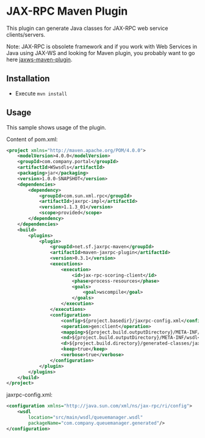 #  JAX-RPC Maven Plugin

This plugin can generate Java classes for JAX-RPC web service clients/servers.

Note: JAX-RPC is obsolete framework and if you work with Web Services in Java using JAX-WS and looking for Maven plugin,
you probably want to go here [jaxws-maven-plugin](http://www.mojohaus.org/jaxws-maven-plugin/).
 

## Installation

* Execute `mvn install`

## Usage

This sample shows usage of the plugin.

Content of pom.xml:

```xml
<project xmlns="http://maven.apache.org/POM/4.0.0">
	<modelVersion>4.0.0</modelVersion>
	<groupId>com.company.portal</groupId>
	<artifactId>WSwsdls</artifactId>
	<packaging>jar</packaging>
	<version>1.0.0-SNAPSHOT</version>
	<dependencies>
		<dependency>
			<groupId>com.sun.xml.rpc</groupId>
			<artifactId>jaxrpc-impl</artifactId>
			<version>1.1.3_01</version>
			<scope>provided</scope>
		</dependency>
	</dependencies>
	<build>
		<plugins>
			<plugin>
				<groupId>net.sf.jaxrpc-maven</groupId>
				<artifactId>maven-jaxrpc-plugin</artifactId>
				<version>0.3.1</version>
				<executions>
					<execution>
						<id>jax-rpc-scoring-client</id>
						<phase>process-resources</phase>
						<goals>
							<goal>wscompile</goal>
						</goals>
					</execution>
				</executions>
				<configuration>
					<config>${project.basedir}/jaxrpc-config.xml</config>
					<operation>gen:client</operation>
					<mapping>${project.build.outputDirectory}/META-INF/jaxrpc-mapping.xml</mapping>
					<nd>${project.build.outputDirectory}/META-INF/wsdl</nd>
					<d>${project.build.directory}/generated-classes/jaxrpc</d>
					<keep>true</keep>
					<verbose>true</verbose>
				</configuration>
			</plugin>
		</plugins>
	</build>
</project>
```

jaxrpc-config.xml:

```xml
<configuration xmlns="http://java.sun.com/xml/ns/jax-rpc/ri/config">
	<wsdl 
		location="src/main/wsdl/queuemanager.wsdl"
		packageName="com.company.queuemanager.generated"/>
</configuration>
```

